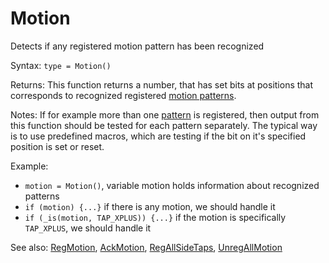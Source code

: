 # Motion

Detects if any registered motion pattern has been recognized

Syntax: `type = Motion()`

Returns: This function returns a number, that has set bits at positions that corresponds to recognized registered [motion patterns](/api-native-functions/motion-pattern-type-list-definition.md).

Notes: If for example more than one [pattern](/api-native-functions/motion-pattern-type-list-definition.md) is registered, then output from this function should be tested for each pattern separately. The typical way is to use predefined macros, which are testing if the bit on it's specified position is set or reset.

Example:

* `motion = Motion()`, variable motion holds information about recognized patterns
* `if (motion) {...}` if there is any motion, we should handle it
* `if (_is(motion, TAP_XPLUS)) {...}` if the motion is specifically `TAP_XPLUS`, we should handle it

See also: [RegMotion](/api-native-functions/regmotion.md), [AckMotion](/api-native-functions/ackmotion.md), [RegAllSideTaps](/api-native-functions/regallsidetaps.md), [UnregAllMotion](/api-native-functions/unregallmotion.md)

